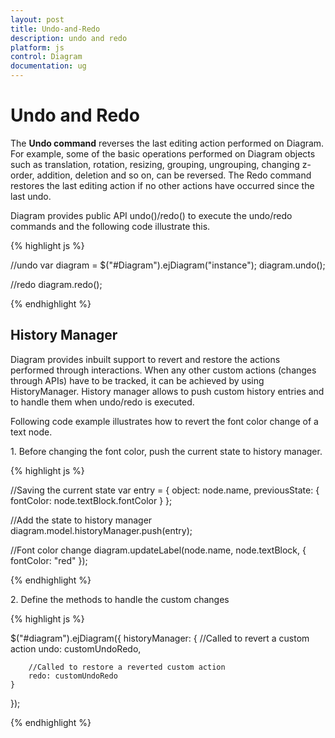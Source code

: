 ```yaml
---
layout: post
title: Undo-and-Redo
description: undo and redo
platform: js
control: Diagram
documentation: ug
---
```


# Undo and Redo

The **Undo command** reverses the last editing action performed on Diagram. For example, some of the basic operations performed on Diagram objects such as translation, rotation, resizing, grouping, ungrouping, changing z-order, addition, deletion and so on, can be reversed. The Redo command restores the last editing action if no other actions have occurred since the last undo.

Diagram provides public API undo()/redo() to execute the undo/redo commands and the following code illustrate this.

{% highlight js %}

//undo
var diagram = $("#Diagram").ejDiagram("instance");
diagram.undo();

//redo
diagram.redo();

{% endhighlight %}

## History Manager

Diagram provides inbuilt support to revert and restore the actions performed through interactions. When any other custom actions (changes through APIs) have to be tracked, it can be achieved by using HistoryManager. History manager allows to push custom history entries and to handle them when undo/redo is executed.

Following code example illustrates how to revert the font color change of a text node.

1\. Before changing the font color, push the current state to history manager.

{% highlight js %}

//Saving the current state
var entry = { object: node.name, previousState: { fontColor: node.textBlock.fontColor } };

//Add the state to history manager
diagram.model.historyManager.push(entry);

//Font color change
diagram.updateLabel(node.name, node.textBlock, { fontColor: "red" });

{% endhighlight %}

2\. Define the methods to handle the custom changes

{% highlight js %}

$("#diagram").ejDiagram({
    historyManager: {
        //Called to revert a custom action
        undo: customUndoRedo,
        
        //Called to restore a reverted custom action
        redo: customUndoRedo
    }
});

{% endhighlight %}